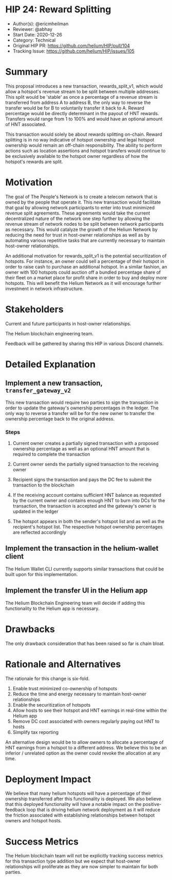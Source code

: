 # HIP 24: Reward Splitting

- Author(s): @ericmheilman
- Reviewer: @abhay
- Start Date: 2020-12-26
- Category: Technical
- Original HIP PR: https://github.com/helium/HIP/pull/104
- Tracking Issue: https://github.com/helium/HIP/issues/105

# Summary
[summary]: #summary

This proposal introduces a new transaction, rewards_split_v1, which would allow a hotspot's 
revenue stream to be split between multiple addresses. This split would be 'stable' as once a 
percentage of a revenue stream is transferred from address A to address B, the only way to reverse 
the transfer would be for B to voluntarily transfer it back to A. Reward percentage would be directly 
determinant in the payout of HNT rewards. Transfers would range from 1 to 100% and would have an 
optional amount of HNT associated.

This transaction would solely be about rewards splitting on-chain. Reward splitting is in no way
indicative of hotspot ownership and legal hotspot ownership would remain an off-chain responsibility.
The ability to perform actions such as location assertions and hotspot transfers would continue to be
exclusively available to the hotspot owner regardless of how the hotspot's rewards are split.


# Motivation
[motivation]: #motivation

The goal of The People's Network is to create a telecom network that is owned by the people
that operate it. This new transaction would facilitate that goal by allowing network participants 
to enter into trust minimized revenue split agreements. These agreements would take the current 
decentralized nature of the network one step further by allowing the revenue stream of network nodes 
to be split between network participants as necessary. This would catalyze the growth of the Helium 
Network by reducing the need for trust in host-owner relationships as well as by automating various 
repetitive tasks that are currently necessary to maintain host-owner relationships.

An additional motivation for rewards_split_v1 is the potential securitization of hotspots. 
For instance, an owner could sell a percentage of their hotspot in order to raise cash to 
purchase an additional hotspot. In a similar fashion, an owner with 100 hotspots could 
auction off a bundled percentage share of their fleet on a market place for profit 
share in order to buy and deploy more hotspots. This will benefit the Helium Network as it 
will encourage further investment in network infrastructure.


# Stakeholders
[stakeholders]: #stakeholders

Current and future participants in host-owner relationships.

The Helium blockchain engineering team.

Feedback will be gathered by sharing this HIP in various Discord channels.


# Detailed Explanation
[detailed-explanation]: #detailed-explanation

## Implement a new transaction, `transfer_gateway_v2`

This new transaction would require two parties to sign the transaction in order to
update the gateway's ownership percentages in the ledger. The only way to reverse
a transfer will be for the new owner to transfer the ownership percentage back to the
original address.

### Steps

1. Current owner creates a partially signed transaction with a proposed ownership
percentage as well as an optional HNT amount that is required to complete the transaction

2. Current owner sends the partially signed transaction to the receiving owner

3. Recipient signs the transaction and pays the DC fee to submit the transaction to the blockchain

4. If the receiving account contains sufficient HNT balance as requested by the current
owner and contains enough HNT to burn into DCs for the transaction, the transaction
is accepted and the gateway's owner is updated in the ledger

5. The hotspot appears in both the sender's hotspot list and as well as the recipient's
hotspot list. The respective hotspot ownership percentages are reflected accordingly

## Implement the transaction in the helium-wallet client

The Helium Wallet CLI currently supports similar transactions that could be built upon for this implementation.

## Implement the transfer UI in the Helium app

The Helium Blockchain Engineering team will decide if adding this functionality to the Helium app is necessary.




# Drawbacks
[drawbacks]: #drawbacks

The only drawback consideration that has been raised so far is chain bloat.

# Rationale and Alternatives
[alternatives]: #rationale-and-alternatives


The rationale for this change is six-fold.

1. Enable trust minimized co-ownership of hotspots
2. Reduce the time and energy necessary to maintain host-owner relationships
3. Enable the securitization of hotspots
4. Allow hosts to see their hotspot and HNT earnings in real-time within the Helium app
5. Remove DC cost associated with owners regularly paying out HNT to hosts
6. Simplify tax reporting

An alternative design would be to allow owners to allocate a percentage of HNT earnings from a
hotspot to a different address. We believe this to be an inferior / unrelated option as the owner 
could revoke the allocation at any time.


# Deployment Impact
[deployment-impact]: #deployment-impact

We believe that many helium hotspots will have a percentage of their ownership
transferred after this functionality is deployed. We also believe that this deployed
functionality will have a notable impact on the positive-feedback loop that is driving
helium network deployment as it will reduce the friction associated with establishing
relationships between hotspot owners and hotspot hosts.



# Success Metrics
[success-metrics]: #success-metrics

The Helium blockchain team will not be explicitly tracking success metrics for this
transaction type addition but we expect that host-owner relationships will proliferate
as they are now simpler to maintain for both parties.
